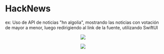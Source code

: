 # HackNews
ex: Uso de API de noticias "hn algolia", mostrando las noticias con votación de mayor a menor, luego redirigiendo al link de la fuente, utilizando SwiftUI

<p align="center">
<img src="https://media.giphy.com/media/ZYJymsecwEacnP6T42/giphy.gif">
</p>
<p align="center">
<img src="https://media.giphy.com/media/XbmrNh2WZcA9BxkZ9U/giphy.gif"
</p>
